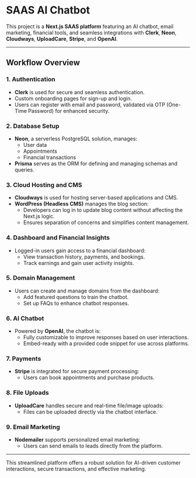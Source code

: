 # SAAS AI Chatbot  

This project is a **Next.js SAAS platform** featuring an AI chatbot, email marketing, financial tools, and seamless integrations with **Clerk**, **Neon**, **Cloudways**, **UploadCare**, **Stripe**, and **OpenAI**.  

---

## Workflow Overview  

### 1. Authentication  
- **Clerk** is used for secure and seamless authentication.  
- Custom onboarding pages for sign-up and login.  
- Users can register with email and password, validated via OTP (One-Time Password) for enhanced security.  

### 2. Database Setup  
- **Neon**, a serverless PostgreSQL solution, manages:  
  - User data  
  - Appointments  
  - Financial transactions  
- **Prisma** serves as the ORM for defining and managing schemas and queries.  

### 3. Cloud Hosting and CMS  
- **Cloudways** is used for hosting server-based applications and CMS.  
- **WordPress (Headless CMS)** manages the blog section:  
  - Developers can log in to update blog content without affecting the Next.js logic.  
  - Ensures separation of concerns and simplifies content management.  

### 4. Dashboard and Financial Insights  
- Logged-in users gain access to a financial dashboard:  
  - View transaction history, payments, and bookings.  
  - Track earnings and gain user activity insights.  

### 5. Domain Management  
- Users can create and manage domains from the dashboard:  
  - Add featured questions to train the chatbot.  
  - Set up FAQs to enhance chatbot responses.  

### 6. AI Chatbot  
- Powered by **OpenAI**, the chatbot is:  
  - Fully customizable to improve responses based on user interactions.  
  - Embed-ready with a provided code snippet for use across platforms.  

### 7. Payments  
- **Stripe** is integrated for secure payment processing:  
  - Users can book appointments and purchase products.  

### 8. File Uploads  
- **UploadCare** handles secure and real-time file/image uploads:  
  - Files can be uploaded directly via the chatbot interface.  

### 9. Email Marketing  
- **Nodemailer** supports personalized email marketing:  
  - Users can send emails to leads directly from the platform.  

---

This streamlined platform offers a robust solution for AI-driven customer interactions, secure transactions, and effective marketing.
